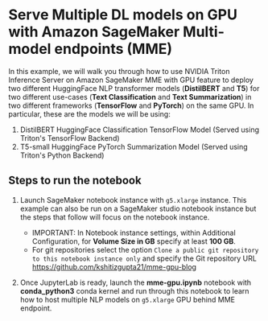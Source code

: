 # Serve Multiple DL models on GPU with Amazon SageMaker Multi-model endpoints (MME)

In this example, we will walk you through how to use NVIDIA Triton Inference Server on Amazon SageMaker MME with GPU feature to deploy two different HuggingFace NLP transformer models (**DistilBERT** and **T5**) for two different use-cases (**Text Classification** and **Text Summarization**) in two different frameworks (**TensorFlow** and **PyTorch**) on the same GPU. In particular, these are the models we will be using:

1. DistilBERT HuggingFace Classification TensorFlow Model (Served using Triton's TensorFlow Backend)
2. T5-small HuggingFace PyTorch Summarization Model (Served using Triton's Python Backend) 

## Steps to run the notebook

1. Launch SageMaker notebook instance with `g5.xlarge` instance. This example can also be run on a SageMaker studio notebook instance but the steps that follow will focus on the notebook instance.
    * IMPORTANT: In Notebook instance settings, within Additional Configuration, for **Volume Size in GB** specify at least **100 GB**.
    * For git repositories select the option `Clone a public git repository to this notebook instance only` and specify the Git repository URL https://github.com/kshitizgupta21/mme-gpu-blog
    
2. Once JupyterLab is ready, launch the **mme-gpu.ipynb** notebook with **conda_python3** conda kernel and run through this notebook to learn how to host multiple NLP models on `g5.xlarge` GPU behind MME endpoint.
